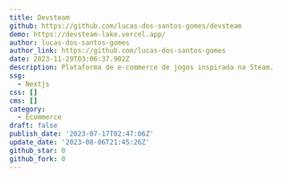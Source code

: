 ```yaml
---
title: Devsteam
github: https://github.com/lucas-dos-santos-gomes/devsteam
demo: https://devsteam-lake.vercel.app/
author: lucas-dos-santos-gomes
author_link: https://github.com/lucas-dos-santos-gomes
date: 2023-11-29T03:06:37.902Z
description: Plataforma de e-commerce de jogos inspirada na Steam.
ssg:
  - Nextjs
css: []
cms: []
category:
  - Ecommerce
draft: false
publish_date: '2023-07-17T02:47:06Z'
update_date: '2023-08-06T21:45:26Z'
github_star: 0
github_fork: 0
---
```


